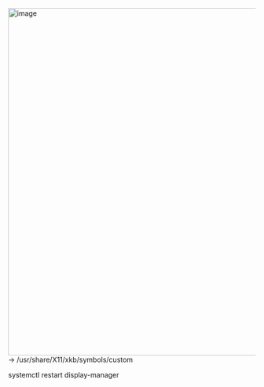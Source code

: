 <img width="1879" height="705" alt="image" src="https://github.com/user-attachments/assets/28f391b1-1f53-4352-9232-a76c41cdadf7" />
-> /usr/share/X11/xkb/symbols/custom

systemctl restart display-manager
